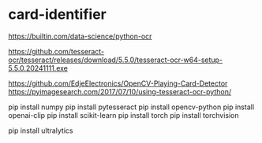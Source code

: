 # card-identifier



https://builtin.com/data-science/python-ocr

https://github.com/tesseract-ocr/tesseract/releases/download/5.5.0/tesseract-ocr-w64-setup-5.5.0.20241111.exe

https://github.com/EdjeElectronics/OpenCV-Playing-Card-Detector
https://pyimagesearch.com/2017/07/10/using-tesseract-ocr-python/


pip install numpy
pip install pytesseract
pip install opencv-python
pip install openai-clip
pip install scikit-learn
pip install torch
pip install torchvision






pip install ultralytics 